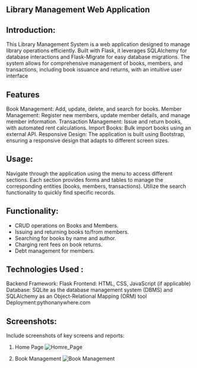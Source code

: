 ## Library Management Web Application

## Introduction:
This Library Management System is a web application designed to manage library operations efficiently. Built with Flask, it leverages SQLAlchemy for database interactions and Flask-Migrate for easy database migrations. The system allows for comprehensive management of books, members, and transactions, including book issuance and returns, with an intuitive user interface

## Features
Book Management: Add, update, delete, and search for books.
Member Management: Register new members, update member details, and manage member information.
Transaction Management: Issue and return books, with automated rent calculations.
Import Books: Bulk import books using an external API.
Responsive Design: The application is built using Bootstrap, ensuring a responsive design that adapts to different screen sizes.


## Usage:
Navigate through the application using the menu to access different sections. Each section provides forms and tables to manage the corresponding entities (books, members, transactions). Utilize the search functionality to quickly find specific records.


## Functionality:
- CRUD operations on Books and Members.
- Issuing and returning books to/from members.
- Searching for books by name and author.
- Charging rent fees on book returns.
- Debt management for members.

## Technologies Used :
Backend Framework: Flask
Frontend: HTML, CSS, JavaScript (if applicable)
Database:  SQLite as the database management system (DBMS) and SQLAlchemy as an Object-Relational Mapping (ORM) tool
Deployment:pythonanywhere.com

## Screenshots:
Include screenshots of key screens and reports:
1. Home Page
   ![Homre_Page](https://github.com/Poorvi-R-Bhat/Library/assets/27720465/d5c96024-7a16-40f3-bd00-d427a331d9e2)
   
3. Book Management
   ![Book Management](/screenshots/books.png)
